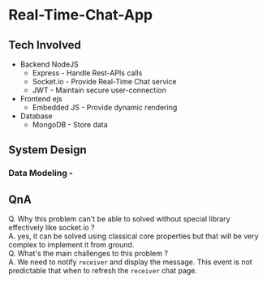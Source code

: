 # Real-Time-Chat-App

## Tech Involved
- Backend NodeJS
  - Express - Handle Rest-APIs calls
  - Socket.io - Provide Real-Time Chat service
  - JWT - Maintain secure user-connection
- Frontend ejs
  - Embedded JS - Provide dynamic rendering
- Database 
  - MongoDB - Store data
## System Design

### Data Modeling - 

## QnA
Q. Why this problem can't be able to solved without special library effectively like socket.io ? <br>
A. yes, it can be solved using classical core properties but that will be very complex to implement it from ground. <br>
Q. What's the main challenges to this problem ? <br>
A. We need to notify `receiver` and display the message. This event is not predictable that when to refresh the `receiver` chat page. <br>
